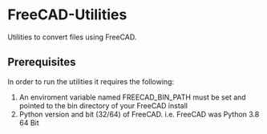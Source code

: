# FreeCAD-Utilities

Utilities to convert files using FreeCAD.


## Prerequisites
In order to run the utilities it requires the following:
1) An enviroment variable named FREECAD_BIN_PATH must be set and pointed to the bin directory of your FreeCAD install
2) Python version and bit (32/64) of FreeCAD. i.e. FreeCAD was Python 3.8 64 Bit

